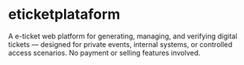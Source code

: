 # eticketplataform
A e-ticket web platform for generating, managing, and verifying digital tickets — designed for private events, internal systems, or controlled access scenarios. No payment or selling features involved.
